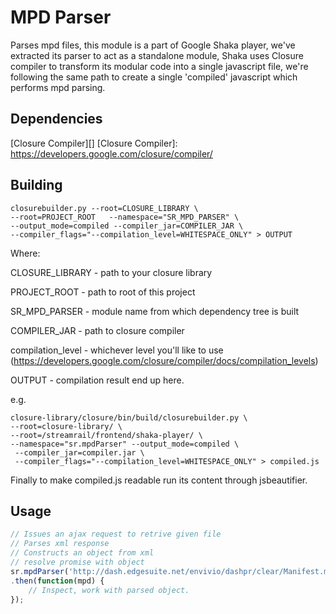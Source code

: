 # MPD Parser #

Parses mpd files, this module is a part of Google Shaka player, we've extracted its parser to act as a standalone module, Shaka uses Closure compiler to transform its modular code into a single javascript file, we're following the same path to create a single 'compiled' javascript which performs mpd parsing.

## Dependencies ##

[Closure Compiler][]
[Closure Compiler]: https://developers.google.com/closure/compiler/

## Building ##

```Shell
closurebuilder.py --root=CLOSURE_LIBRARY \ 
--root=PROJECT_ROOT   --namespace="SR_MPD_PARSER" \ 
--output_mode=compiled --compiler_jar=COMPILER_JAR \ 
--compiler_flags="--compilation_level=WHITESPACE_ONLY" > OUTPUT
```

Where:

CLOSURE_LIBRARY - path to your closure library

PROJECT_ROOT - path to root of this project

SR_MPD_PARSER - module name from which dependency tree is built

COMPILER_JAR - path to closure compiler

compilation_level - whichever level you'll like to use (https://developers.google.com/closure/compiler/docs/compilation_levels)

OUTPUT - compilation result end up here.

e.g.

```Shell
closure-library/closure/bin/build/closurebuilder.py \ 
--root=closure-library/ \ 
--root=/streamrail/frontend/shaka-player/ \
--namespace="sr.mpdParser" --output_mode=compiled \
 --compiler_jar=compiler.jar \ 
 --compiler_flags="--compilation_level=WHITESPACE_ONLY" > compiled.js
```

Finally to make compiled.js readable run its content through jsbeautifier.

## Usage ##
```JavaScript
// Issues an ajax request to retrive given file
// Parses xml response
// Constructs an object from xml
// resolve promise with object
sr.mpdParser('http://dash.edgesuite.net/envivio/dashpr/clear/Manifest.mpd')
.then(function(mpd) {
	// Inspect, work with parsed object.
});
```
